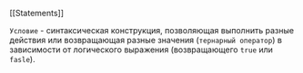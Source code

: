 [[Statements]]

`Условие` - синтаксическая конструкция, позволяющая выполнить разные действия или возвращающая разные значения (`тернарный оператор`) в зависимости от логического выражения (возвращающего `true` или `fasle`).